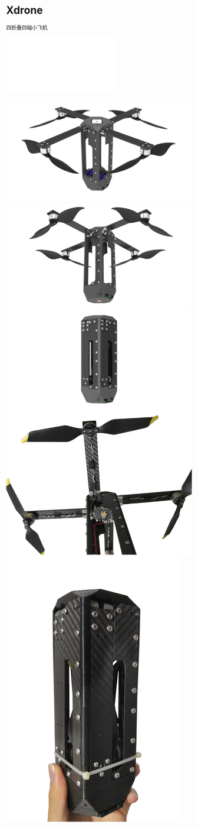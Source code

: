 # Xdrone
四折叠四轴小飞机
<iframe src="//player.bilibili.com/player.html?isOutside=true&aid=113735062589197&bvid=BV1tN6hYGEY4&cid=27591050721&p=1" scrolling="no" border="0" frameborder="no" framespacing="0" allowfullscreen="true"></iframe>

![](./doc/drone2.png)
![](./doc/drone1.png)
![](./doc/drone3.png)
![](./doc/drone4.png)
![](./doc/drone5.png)

